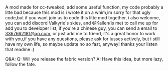 A mod made for cc-tweaked, add some useful function, my code probably a litte bad because this mod is i wrote it on a whim,im sorry for that ugly code,but if you want join us to code this litte mod together, i also welcome, you can add discord Valkyrie's skies, and @Kallen(is me) to call me up for add you to developer list, if you're a chinese guy, you can send a email to 3367662181@qq.com, or just add me to friend,
it's a great honor to work with you,if you have any questions, please ask for iusses actively, but i still have my own life, so maybe update no so fast, anyway! thanks your listen that readme :)

Q&A:
Q: Will you release the fabric version?
A: Have this idea, but more lazy, follow the fate.
